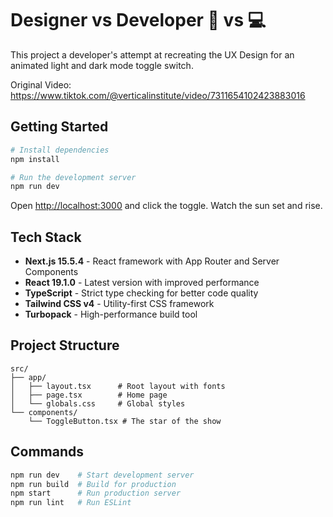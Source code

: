 # Designer vs Developer 🎨 vs 💻

This project a developer's attempt at recreating the UX Design for an animated light and dark mode toggle switch.

Original Video: https://www.tiktok.com/@verticalinstitute/video/7311654102423883016

## Getting Started

```bash
# Install dependencies
npm install

# Run the development server
npm run dev
```

Open [http://localhost:3000](http://localhost:3000) and click the toggle. Watch the sun set and rise.

## Tech Stack

- **Next.js 15.5.4** - React framework with App Router and Server Components
- **React 19.1.0** - Latest version with improved performance
- **TypeScript** - Strict type checking for better code quality
- **Tailwind CSS v4** - Utility-first CSS framework
- **Turbopack** - High-performance build tool

## Project Structure

```
src/
├── app/
│   ├── layout.tsx      # Root layout with fonts
│   ├── page.tsx        # Home page
│   └── globals.css     # Global styles
└── components/
    └── ToggleButton.tsx # The star of the show
```

## Commands

```bash
npm run dev    # Start development server
npm run build  # Build for production
npm start      # Run production server
npm run lint   # Run ESLint
```
